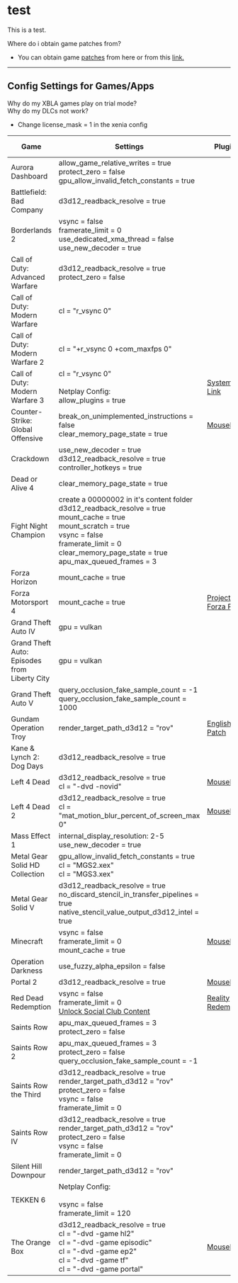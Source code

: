 # test

This is a test.

Where do i obtain game patches from?
- You can obtain game [patches](https://github.com/xenia-canary/game-patches/releases/latest/download/game-patches.zip) from here or from this [link.](https://github.com/xenia-canary/game-patches)

---

## Config Settings for Games/Apps

Why do my XBLA games play on trial mode?</br>
Why do my DLCs not work?
- Change license_mask = 1 in the xenia config

| Game | Settings | Plugins | Recommended TUs | Netplay Compatibility
|---|---|---|---|---|
| Aurora Dashboard | allow_game_relative_writes = true</br>protect_zero = false</br>gpu_allow_invalid_fetch_constants = true | | Base | No
| Battlefield: Bad Company | d3d12_readback_resolve = true | | Base | No
| Borderlands 2 | vsync = false<br>framerate_limit = 0<br>use_dedicated_xma_thread = false<br>use_new_decoder = true | | Base | [Yes](https://github.com/AdrianCassar/xenia-canary/tree/netplay_canary_experimental_readme?tab=readme-ov-file#netplay-fork)
| Call of Duty: Advanced Warfare | d3d12_readback_resolve = true</br>protect_zero = false | | TU 17 | [Yes](https://github.com/AdrianCassar/xenia-canary/tree/netplay_canary_experimental_readme?tab=readme-ov-file#netplay-fork)
| Call of Duty: Modern Warfare | cl = "r_vsync 0" | | Base | [Yes](https://github.com/AdrianCassar/xenia-canary/tree/netplay_canary_experimental_readme?tab=readme-ov-file#netplay-fork)
| Call of Duty: Modern Warfare 2 | cl = "+r_vsync 0 +com_maxfps 0" | | Base | [Yes](https://github.com/AdrianCassar/xenia-canary/tree/netplay_canary_experimental_readme?tab=readme-ov-file#netplay-fork)
| Call of Duty: Modern Warfare 3 | cl = "r_vsync 0"<br><br>Netplay Config:<br>allow_plugins = true | [System Link](https://github.com/joever2022/test/raw/main/MW3SystemLink.rar) | Base | [Yes](https://github.com/AdrianCassar/xenia-canary/tree/netplay_canary_experimental_readme?tab=readme-ov-file#netplay-fork)
| Counter-Strike: Global Offensive | break_on_unimplemented_instructions = false</br>clear_memory_page_state = true | [Mousehook](https://github.com/marinesciencedude/xenia-canary-mousehook) | Base | [Yes](https://github.com/AdrianCassar/xenia-canary/tree/netplay_canary_experimental_readme?tab=readme-ov-file#netplay-fork)
| Crackdown | use_new_decoder = true<br>d3d12_readback_resolve = true<br>controller_hotkeys = true | | Base | [Yes](https://github.com/AdrianCassar/xenia-canary/tree/netplay_canary_experimental_readme?tab=readme-ov-file#netplay-fork)
| Dead or Alive 4 | clear_memory_page_state = true | | Base | [Yes](https://github.com/AdrianCassar/xenia-canary/tree/netplay_canary_experimental_readme?tab=readme-ov-file#netplay-fork)
| Fight Night Champion | create a 00000002 in it's content folder<br>d3d12_readback_resolve = true<br>mount_cache = true<br>mount_scratch = true<br>vsync = false<br>framerate_limit = 0<br>clear_memory_page_state = true<br>apu_max_queued_frames = 3 | | Base | No
| Forza Horizon | mount_cache = true | | Base | No
| Forza Motorsport 4 | mount_cache = true | [Project Forza Plus](https://www.reddit.com/r/ProjectForzaPlus/comments/11a4qus/welcome_to_the_project_forza_plus_sub/) | Base | No
| Grand Theft Auto IV | gpu = vulkan | | TU 8 | No
| Grand Theft Auto: Episodes from Liberty City | gpu = vulkan | | Base | No
| Grand Theft Auto V | query_occlusion_fake_sample_count = -1<br>query_occlusion_fake_sample_count = 1000 | | TU 26 | [Yes](https://github.com/AdrianCassar/xenia-canary/tree/netplay_canary_experimental_readme?tab=readme-ov-file#netplay-fork)
| Gundam Operation Troy | render_target_path_d3d12 = "rov" | [English Patch](https://github.com/Eight-Mansions/MSGOT/releases) | TU 1 | [Yes](https://github.com/AdrianCassar/xenia-canary/tree/netplay_canary_experimental_readme?tab=readme-ov-file#netplay-fork)
| Kane & Lynch 2: Dog Days | d3d12_readback_resolve = true | | TU 1 | No
| Left 4 Dead | d3d12_readback_resolve = true<br>cl = "-dvd -novid" | [Mousehook](https://github.com/marinesciencedude/xenia-canary-mousehook) | Base | [Yes](https://github.com/AdrianCassar/xenia-canary/tree/netplay_canary_experimental_readme?tab=readme-ov-file#netplay-fork)
| Left 4 Dead 2 | d3d12_readback_resolve = true<br>cl = "mat_motion_blur_percent_of_screen_max 0" | [Mousehook](https://github.com/marinesciencedude/xenia-canary-mousehook) | Base | [Yes](https://github.com/AdrianCassar/xenia-canary/tree/netplay_canary_experimental_readme?tab=readme-ov-file#netplay-fork)
| Mass Effect 1 | internal_display_resolution: 2-5<br>use_new_decoder = true | | Base | No
| Metal Gear Solid HD Collection | gpu_allow_invalid_fetch_constants = true<br>cl = "MGS2.xex"<br>cl = "MGS3.xex" | | Base | No
| Metal Gear Solid V | d3d12_readback_resolve = true<br>no_discard_stencil_in_transfer_pipelines = true<br>native_stencil_value_output_d3d12_intel = true | | Base | No
| Minecraft | vsync = false<br>framerate_limit = 0<br>mount_cache = true | [Mousehook](https://github.com/marinesciencedude/xenia-canary-mousehook) | Base | No
| Operation Darkness | use_fuzzy_alpha_epsilon = false | | Base | No
| Portal 2 | d3d12_readback_resolve = true | [Mousehook](https://github.com/marinesciencedude/xenia-canary-mousehook) | Base | [Yes](https://github.com/AdrianCassar/xenia-canary/tree/netplay_canary_experimental_readme?tab=readme-ov-file#netplay-fork)
| Red Dead Redemption | vsync = false<br>framerate_limit = 0<br>[Unlock Social Club Content](https://github.com/xenia-project/game-compatibility/issues/108#issuecomment-1357339081) | [Reality Redemption](https://gtaforums.com/topic/989469-rel-wip-rdr-reality-redemption-overhaul-project/) | Base | [Yes](https://github.com/AdrianCassar/xenia-canary/tree/netplay_canary_experimental_readme?tab=readme-ov-file#netplay-fork)
| Saints Row | apu_max_queued_frames = 3<br>protect_zero = false | | TU 1 | not yet.
| Saints Row 2 | apu_max_queued_frames = 3<br>protect_zero = false<br>query_occlusion_fake_sample_count = -1 | | Base | [Yes](https://github.com/AdrianCassar/xenia-canary/tree/netplay_canary_experimental_readme?tab=readme-ov-file#netplay-fork)
| Saints Row the Third | d3d12_readback_resolve = true<br>render_target_path_d3d12 = "rov"<br>protect_zero = false<br>vsync = false<br>framerate_limit = 0 | | Base | [Yes](https://github.com/AdrianCassar/xenia-canary/tree/netplay_canary_experimental_readme?tab=readme-ov-file#netplay-fork)
| Saints Row IV | d3d12_readback_resolve = true<br>render_target_path_d3d12 = "rov"<br>protect_zero = false<br>vsync = false<br>framerate_limit = 0 | | Base | [Yes](https://github.com/AdrianCassar/xenia-canary/tree/netplay_canary_experimental_readme?tab=readme-ov-file#netplay-fork)
| Silent Hill Downpour | render_target_path_d3d12 = "rov" | | Base | No
| TEKKEN 6 | Netplay Config:<br><br>vsync = false<br>framerate_limit = 120 | | TU 3 | [Yes](https://github.com/AdrianCassar/xenia-canary/tree/netplay_canary_experimental_readme?tab=readme-ov-file#netplay-fork)
| The Orange Box | d3d12_readback_resolve = true<br>cl = "-dvd -game hl2"<br>cl = "-dvd -game episodic"<br>cl = "-dvd -game ep2"<br>cl = "-dvd -game tf"<br>cl = "-dvd -game portal" | [Mousehook](https://github.com/marinesciencedude/xenia-canary-mousehook) | Base | [Yes](https://github.com/AdrianCassar/xenia-canary/tree/netplay_canary_experimental_readme?tab=readme-ov-file#netplay-fork)